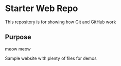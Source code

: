 # Starter Web Repo

This repository is for showing how Git and GitHub work

## Purpose

meow meow

Sample website with plenty of files for demos
